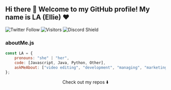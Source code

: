 ## Hi there 👋 Welcome to my GitHub profile! My name is LA (Ellie) ❤


![Twitter Follow](https://img.shields.io/twitter/follow/xLaraBTW?style=social)
![Visitors](https://visitor-badge.glitch.me/badge?page_id=callmela)
![Discord Shield](https://discordapp.com/api/guilds/799605212243165224/widget.png?style=shield)

### aboutMe.js

```javascript
const LA = {
    pronouns: "she" | "her",
    code: [Javascript, Java, Python, Other],
    askMeAbout: ["video editing", "development", "managing", "marketing", "music", "coffee"],
};
```

<p align="center">
Check out my repos ⬇️  
</p>

